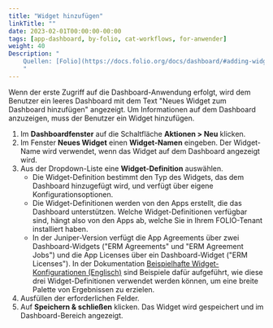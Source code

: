 ```yaml
---
title: "Widget hinzufügen"
linkTitle: ""
date: 2023-02-01T00:00:00-00:00
tags: [app-dashboard, by-folio, cat-workflows, for-anwender]
weight: 40
Description: "
    Quellen: [Folio](https://docs.folio.org/docs/dashboard/#adding-widgets) & [GBV](https://info.gbv.de/pages/viewpage.action?pageId=851935508)
    "
---
```


Wenn der erste Zugriff auf die Dashboard-Anwendung erfolgt, wird dem Benutzer ein leeres Dashboard mit dem Text "Neues Widget zum Dashboard hinzufügen" angezeigt. Um Informationen auf dem Dashboard anzuzeigen, muss der Benutzer ein Widget hinzufügen.

1.  Im **Dashboardfenster** auf die Schaltfläche **Aktionen > Neu** klicken.
2.  Im Fenster **Neues Widget** einen **Widget-Namen** eingeben. Der Widget-Name wird verwendet, wenn das Widget auf dem Dashboard angezeigt wird.
3.  Aus der Dropdown-Liste eine **Widget-Definition** auswählen.
    * Die Widget-Definition bestimmt den Typ des Widgets, das dem Dashboard hinzugefügt wird, und verfügt über eigene Konfigurationsoptionen.
    * Die Widget-Definitionen werden von den Apps erstellt, die das Dashboard unterstützen. Welche Widget-Definitionen verfügbar sind, hängt also von den Apps ab, welche Sie in Ihrem FOLIO-Tenant installiert haben.
    * In der Juniper-Version verfügt die App Agreements über zwei Dashboard-Widgets ("ERM Agreements" und "ERM Agreement Jobs") und die App Licenses über ein Dashboard-Widget ("ERM Licenses"). In der Dokumentation [Beispielhafte Widget-Konfigurationen (Englisch)](https://wiki.folio.org/display/FOLIOtips/Example+widget+configurations) sind Beispiele dafür aufgeführt, wie diese drei Widget-Definitionen verwendet werden können, um eine breite Palette von Ergebnissen zu erzielen.
4.  Ausfüllen der erforderlichen Felder.
5.  Auf **Speichern & schließen** klicken. Das Widget wird gespeichert und im Dashboard-Bereich angezeigt.
